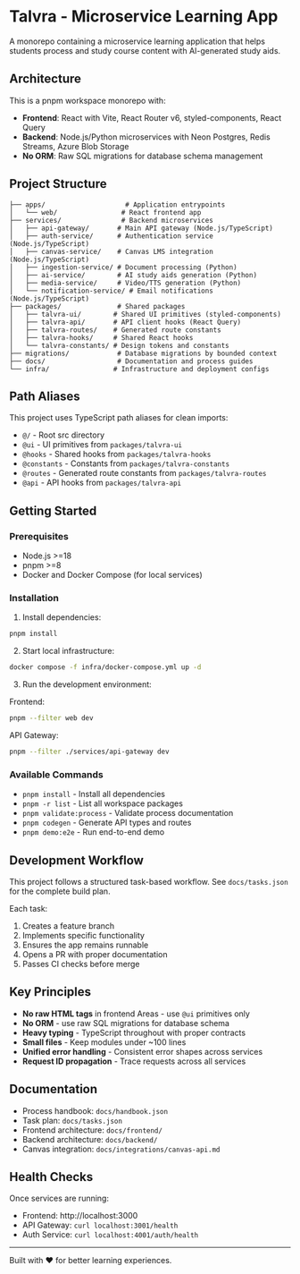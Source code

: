 # Talvra - Microservice Learning App

A monorepo containing a microservice learning application that helps students process and study course content with AI-generated study aids.

## Architecture

This is a pnpm workspace monorepo with:

- **Frontend**: React with Vite, React Router v6, styled-components, React Query
- **Backend**: Node.js/Python microservices with Neon Postgres, Redis Streams, Azure Blob Storage
- **No ORM**: Raw SQL migrations for database schema management

## Project Structure

```
├── apps/                    # Application entrypoints
│   └── web/                # React frontend app
├── services/               # Backend microservices
│   ├── api-gateway/       # Main API gateway (Node.js/TypeScript)
│   ├── auth-service/      # Authentication service (Node.js/TypeScript)
│   ├── canvas-service/    # Canvas LMS integration (Node.js/TypeScript)
│   ├── ingestion-service/ # Document processing (Python)
│   ├── ai-service/        # AI study aids generation (Python)
│   ├── media-service/     # Video/TTS generation (Python)
│   └── notification-service/ # Email notifications (Node.js/TypeScript)
├── packages/              # Shared packages
│   ├── talvra-ui/        # Shared UI primitives (styled-components)
│   ├── talvra-api/       # API client hooks (React Query)
│   ├── talvra-routes/    # Generated route constants
│   ├── talvra-hooks/     # Shared React hooks
│   └── talvra-constants/ # Design tokens and constants
├── migrations/            # Database migrations by bounded context
├── docs/                  # Documentation and process guides
└── infra/                # Infrastructure and deployment configs
```

## Path Aliases

This project uses TypeScript path aliases for clean imports:

- `@/` - Root src directory
- `@ui` - UI primitives from `packages/talvra-ui`
- `@hooks` - Shared hooks from `packages/talvra-hooks`
- `@constants` - Constants from `packages/talvra-constants`
- `@routes` - Generated route constants from `packages/talvra-routes`
- `@api` - API hooks from `packages/talvra-api`

## Getting Started

### Prerequisites

- Node.js >=18
- pnpm >=8
- Docker and Docker Compose (for local services)

### Installation

1. Install dependencies:
```bash
pnpm install
```

2. Start local infrastructure:
```bash
docker compose -f infra/docker-compose.yml up -d
```

3. Run the development environment:

Frontend:
```bash
pnpm --filter web dev
```

API Gateway:
```bash
pnpm --filter ./services/api-gateway dev
```

### Available Commands

- `pnpm install` - Install all dependencies
- `pnpm -r list` - List all workspace packages
- `pnpm validate:process` - Validate process documentation
- `pnpm codegen` - Generate API types and routes
- `pnpm demo:e2e` - Run end-to-end demo

## Development Workflow

This project follows a structured task-based workflow. See `docs/tasks.json` for the complete build plan.

Each task:
1. Creates a feature branch
2. Implements specific functionality
3. Ensures the app remains runnable
4. Opens a PR with proper documentation
5. Passes CI checks before merge

## Key Principles

- **No raw HTML tags** in frontend Areas - use `@ui` primitives only
- **No ORM** - use raw SQL migrations for database schema
- **Heavy typing** - TypeScript throughout with proper contracts
- **Small files** - Keep modules under ~100 lines
- **Unified error handling** - Consistent error shapes across services
- **Request ID propagation** - Trace requests across all services

## Documentation

- Process handbook: `docs/handbook.json`
- Task plan: `docs/tasks.json`
- Frontend architecture: `docs/frontend/`
- Backend architecture: `docs/backend/`
- Canvas integration: `docs/integrations/canvas-api.md`

## Health Checks

Once services are running:

- Frontend: http://localhost:3000
- API Gateway: `curl localhost:3001/health`
- Auth Service: `curl localhost:4001/auth/health`

---

Built with ❤️ for better learning experiences.
